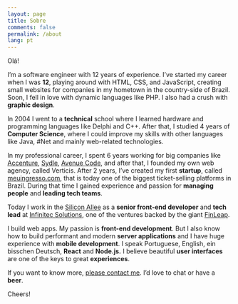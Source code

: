 ```yaml
---
layout: page
title: Sobre
comments: false
permalink: /about
lang: pt
---
```


<p>Olá!</p>
<p>I&rsquo;m a software engineer with 12 years of experience. I&rsquo;ve started my career when I was <strong>12</strong>, playing around with HTML, CSS, and JavaScript, creating small websites for companies in my hometown in the country-side of Brazil. Soon, I fell in love with dynamic&nbsp;languages like PHP. I also had a crush with <strong>graphic design</strong>.</p>
<p>In 2004 I went to a <strong>technical</strong> school where I learned hardware and programming languages like Delphi and C++. After that, I studied 4 years of <strong>Computer Science</strong>, where I could improve my skills with other languages like Java, #Net and mainly web-related technologies.&nbsp;</p>
<p>In my professional career, I spent 6 years working for big companies like <a href="https://twitter.com/Accenture" target="_blank">Accenture</a>, <a href="https://www.sydle.com" target="_blank">Sydle</a>, <a href="https://www.avenuecode.com/" target="_blank">Avenue Code</a>, and after that, I founded my own web agency, called Verticis. After 2 years, I&rsquo;ve created my first <strong>startup</strong>, called <a href="https://meuingresso.com" target="_blank">meuingresso.com</a>, that is today one of the biggest ticket-selling platforms in Brazil. During that time I gained experience and passion for <strong>managing people</strong> and <strong>leading tech teams</strong>.</p>
<p>Today I work in the <a href="https://en.99designs.de/blog/business/berlin-silicon-allee-vs-silicon-valley-infographic/" target="_blank">Silicon Allee</a>&nbsp;as a <strong>senior&nbsp;front-end developer</strong> and <strong>tech lead</strong> at <a href="http://infinitec.solutions" target="_blank">Infinitec Solutions</a>, one of the ventures backed by the giant <a href="https://www.finleap.com/" target="_blank">FinLeap</a>.&nbsp;</p>
<p>I build web apps. My passion is <strong>front-end development</strong>. But I also know how to build performant and modern <strong>server applications</strong> and I have huge experience with <strong>mobile development</strong>. I speak Portuguese, English,&nbsp;ein bisschen Deutsch, <strong>React</strong> and <strong>Node.js.</strong>&nbsp;I believe beautiful <strong>user interfaces</strong> are one of the keys to great <strong>experiences</strong>.&nbsp;</p>
<p>If you want to know more, <a href="/contact">please contact me</a>. I&rsquo;d love to chat or have a <strong>beer</strong>.</p>
<p>Cheers!</p>
